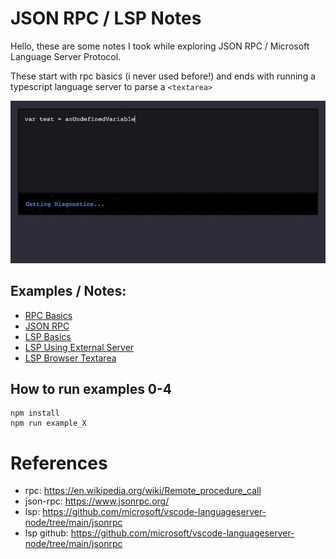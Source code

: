 # JSON RPC / LSP Notes

Hello, these are some notes I took while exploring JSON RPC / Microsoft Language Server Protocol.

These start with rpc basics (i never used before!) and ends with running a typescript language server to parse a `<textarea>`

![A example lsp textarea app](./example-lsp.gif)

## Examples / Notes:

- [RPC Basics](./notes/0_rpc.md)
- [JSON RPC](./notes/1_json_rpc.md)
- [LSP Basics](./notes/2_lsp.md)
- [LSP Using External Server](./notes/3_lsp_external.md)
- [LSP Browser Textarea](./notes/4_lsp_textarea.md)



## How to run examples 0-4

```
npm install
npm run example_X
```


# References
- rpc: https://en.wikipedia.org/wiki/Remote_procedure_call
- json-rpc: https://www.jsonrpc.org/
- lsp: https://github.com/microsoft/vscode-languageserver-node/tree/main/jsonrpc
- lsp github: https://github.com/microsoft/vscode-languageserver-node/tree/main/jsonrpc
